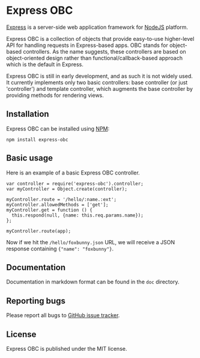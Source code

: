 # Express OBC

[Express](http://expressjs.com/) is a server-side web application framework for
[NodeJS](http://nodejs.org/) platform.

Express OBC is a collection of objects that provide easy-to-use higher-level
API for handling requests in Express-based apps. OBC stands for object-based
controllers. As the name suggests, these controllers are based on
object-oriented design rather than functional/callback-based approach which is
the default in Express.

Express OBC is still in early development, and as such it is not widely used.
It currently implements only two basic controllers: base controller (or just
'controller') and template controller, which augments the base controller by
providing methods for rendering views.

## Installation

Express OBC can be installed using [NPM](https://npmjs.org/):

    npm install express-obc

## Basic usage

Here is an example of a basic Express OBC controller.

    var controller = require('express-obc').controller;
    var myController = Object.create(controller);

    myController.route = '/hello/:name.:ext';
    myController.allowedMethods = ['get'];
    myController.get = function () {
      this.respond(null, {name: this.req.params.name});
    };

    myController.route(app);

Now if we hit the `/hello/foxbunny.json` URL, we will receive a JSON response
containing `{"name": "foxbunny"}`.

## Documentation

Documentation in markdown format can be found in the `doc` directory.

## Reporting bugs

Please report all bugs to [GitHub issue
tracker](https://github.com/foxbunny/express-obc/issues).

## License

Express OBC is published under the MIT license.

